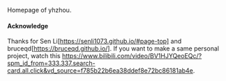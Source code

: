 Homepage of yhzhou.

#### Acknowledge
Thanks for Sen Li[https://senli1073.github.io/#page-top] and bruceqd[https://bruceqd.github.io/]. If you want to make a same personal project, watch this https://www.bilibili.com/video/BV1HJYQeoEQc/?spm_id_from=333.337.search-card.all.click&vd_source=f785b22b6ea38ddef8e72bc86181ab4e.
